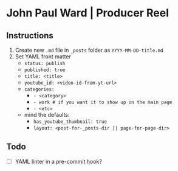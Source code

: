 # John Paul Ward | Producer Reel

## Instructions
1. Create new `.md` file in `_posts` folder as `YYYY-MM-DD-title.md`
2. Set YAML front matter
    - `status: publish`
    - `published: true`
    - `title: <title>`
    - `youtube_id: <video-id-from-yt-url>`
    - `categories:`
        - `- <category>`
        - `- work # if you want it to show up on the main page`
        - `- <etc>`
    - mind the defaults:
        - `has_youtube_thumbnail: true`
        - `layout: <post-for-_posts-dir || page-for-page-dir>`




## Todo

- [ ] YAML linter in a pre-commit hook?
